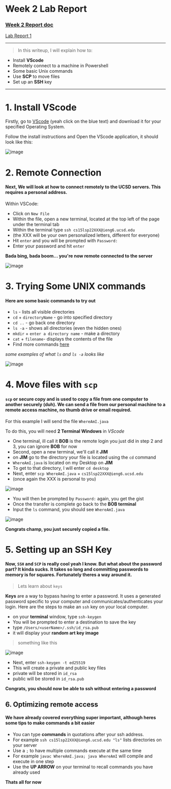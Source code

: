 
# Week 2 Lab Report
### [Week 2 Report doc](https://docs.google.com/document/d/1ZJsxrCRiXRbgBpAxhTRwIIqs2-xILh4EZEXfhyADS7I/edit)

[Lab Report 1](https://Holden-B.github.io/CSE15-LAB-reports/lab-report-1-week2.html)


---------------------------------------------------------

> In this writeup, I will explain how to:
- Install **VScode**
- Remotely connect to a machine in Powershell
- Some basic Unix commands
- Use **SCP** to move files
- Set up an **SSH** key

------------------------------------------------------------

# **1. Install VScode**

Firstly, go to [VScode](https://code.visualstudio.com/) (yeah click on the blue text) and download it for your specified Operating System.

Follow the install instructions and Open the VScode application, it should look like this:

![image](https://user-images.githubusercontent.com/103291577/162555558-2a2da46e-74b6-4eae-98ae-1a516ed8fe62.png)



# **2. Remote Connection**

#### Next, We will look at how to connect remotely to the UCSD servers. This requires a personal address. 

Within VSCode:
- Click on `New File`
- Within the file, open a new terminal, located at the top left of the page under the terminal tab
- Within the terminal type `ssh cs15lsp22XXX@ieng6.ucsd.edu`
- (the XXX will be your own personalized letters, different for everyone)
- Hit `enter` and you will be prompted with `Password:`
- Enter your password and hit `enter`

 **Bada bing, bada boom... you're now remote connected to the server**
 
 ![image](https://user-images.githubusercontent.com/103291577/162592887-2e3ea71d-ea3e-483d-9532-b2b6c68a9c9f.png)


# **3. Trying Some UNIX commands**

#### **Here are some basic commands to try out**

- `ls` - lists all visible directories
- `cd` + `directoryName` - go into specified directory
- `cd ..` - go back one directory
- `ls -a` - shows all directories (even the hidden ones)
- `mkdir` + `enter a directory name` - make a directory
- `cat` + `filename`- displays the contents of the file
- Find more commands [here](https://www.geeksforgeeks.org/cat-command-in-linux-with-examples/)

*some examples of what `ls` and `ls -a` looks like*

![image](https://user-images.githubusercontent.com/103291577/162593118-278b24e5-5459-438e-9e4b-88ea88293af4.png)


# **4. Move files with `scp`**

#### `scp` or **secure copy** and is used to copy a file from one computer to another securely (duh). We can send a file from our personal machine to a remote access machine, no thumb drive or email required. 
 
 For this example I will send the file `WhereAmI.java`

To do this, you will need **2 Terminal Windows** in *VScode*
- One terminal, ill call it **BOB** is the remote login you just did in step 2 and 3, you can ignore **BOB** for now
- Second, open a new terminal, we'll call it **JIM**
- on **JIM** go to the directory your file is located using the `cd` command
- `WhereAmI.java` is located on my Desktop on **JIM**
- To get to that directory, I will enter `cd desktop`
- Next, enter `scp WhereAmI.java` + `cs15lsp22XXX@ieng6.ucsd.edu`
- (once again the XXX is personal to you)

![image](https://user-images.githubusercontent.com/103291577/162593509-1d6940d7-8f5a-4ec9-bc58-81a946c39773.png)

- You will then be prompted by `Password:` again, you get the gist
- Once the transfer is complete go back to the **BOB terminal**
- Input the `ls` command, you should see `WhereAmI.java`

![image](https://user-images.githubusercontent.com/103291577/162593118-278b24e5-5459-438e-9e4b-88ea88293af4.png)

**Congrats champ, you just securely copied a file.**

# **5. Setting up an SSH Key**

#### Now, `SSH` and `SCP` is really cool yeah I know. But what about the password part? It kinda sucks. It takes so long and committing passwords to memory is for squares. Fortunately theres a way around it.

> Lets learn about `keys`

**Keys** are a way to bypass having to enter a password. It uses a generated password specific to your computer and communicates/authenticates your login. Here are the steps to make an `ssh` key on your local computer.

- on your **terminal** window, type `ssh-keygen`
- You will be prompted to enter a destination to save the key
- type `/Users/<userName>/.ssh/id_rsa.pub`
- it will display your **random art key image**
> something like this

![image](https://user-images.githubusercontent.com/103291577/162595367-fd83ce2e-cd7c-4f3b-bfc6-5a0e4eb78588.png)

- Next, enter `ssh-keygen -t ed25519`
- This will create a private and public key files
- private will be stored in `id_rsa`
- public will be stored in `id_rsa.pub`

**Congrats, you should now be able to ssh without entering a password**

## **6. Optimizing remote access**

#### We have already covered everything super important, although heres some tips to make commands a bit easier

- You can type **commands** in quotations after your ssh address.
- For example `ssh cs15lsp22XXX@ieng6.ucsd.edu "ls"` lists directories on your server
- Use a `;` to have multiple commands execute at the same time
- For example `javac WhereAmI.java; java WhereAmI` will compile and execute in one step
- Use the **UP ARROW** on your terminal to recall commands you have already used

**Thats all for now**













